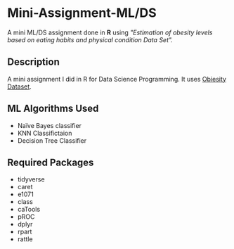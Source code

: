 # Mini-Assignment-ML/DS
A mini ML/DS assignment done in **R** using *"Estimation of obesity levels based on eating habits and physical condition Data Set".*

## Description
A mini assignment I did in R for Data Science Programming. It uses [Obiesity Dataset](https://archive.ics.uci.edu/ml/datasets/Estimation+of+obesity+levels+based+on+eating+habits+and+physical+condition+).
## ML Algorithms Used
- Naïve Bayes classifier
- KNN Classifictaion
- Decision Tree Classifier

## Required Packages
- tidyverse
- caret
- e1071
- class
- caTools
- pROC
- dplyr
- rpart
- rattle
